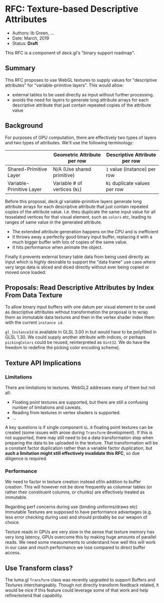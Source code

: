 # RFC: Texture-based Descriptive Attributes

* Authors: Ib Green, ...
* Date: March, 2019
* Status: **Draft**

This RFC is a component of deck.gl's "binary support roadmap".

## Summary

This RFC proposes to use WebGL textures to supply values for "descriptive attributes" for "variable-primitive layers". This would allow:
* external tables to be used directly as input without further processing.
* avoids the need for layers to generate long attribute arrays for each descriptive attribute that just contain repeated copies of the attribute value


## Background

For purposes of GPU computation, there are effectively two types of layers and two types of attributes. We'll use the following terminology:

|                          | Geometric Attribute per row   | Descriptive Attribute per row |
| ---                      | ---                           | ---                           |
| Shared-Primitive Layer   | N/A (Use shared primitive)    | `1` value (instance) per row  |
| Variable-Primitive Layer | Variable # of vertices (`Ni`) | `Ni` duplicate values per row  |

Before this proposal, deck.gl variable-primitive layers generate long attribute arrays for each descriptive attribute that just contain repeated copies of the attribute value.
I.e. theu duplicate the same input value for all tesselated vertices for that visual element, such as `colors` etc, leading to ranges of same value in the generated attribute.

* The extended attribute generation happens on the CPU and is inefficient
* It throws away a perfectly good binary input buffer, replacing it with a much bigger buffer with lots of copies of the same value.
* It hits performance when animate the object.

Finally it prevents external binary table data from being used directly as input which is highly desirable to support the "data frame" use case where very large data is sliced and diced directly without ever being copied or moved once loaded.


## Proposals: Read Descriptive Attributes by Index From Data Texture

To allow binary input buffers with one datum per visual element to be used as descriptive attributes without transformation the proposal is to wrap them as immutable data textures and then in the vertex shader index them with the current `instance id`. 

`gl_InstanceId` is available in GLSL 3.00 in but would have to be polyfilled in GLSL 1.30. We could supply another attribute with indices, or perhaps `pickingColors` could be reused, reinterpreted as `Uint32`. We do have the freedom to redefine the picking color encoding scheme).


## Texture API Implications

### Limitations

There are limitations to textures. WebGL2 addresses many of them but not all:
* Floating point textures are supported, but there are still a confusing number of limitations and caveats.
* Reading from textures in vertex shaders is supported.
* ...

A key questions is if single component `GL.R` floating point textures can be created (some issues with arose during `Transform` development). If this is not supported, there may still need to be a data transformation step when preparing the data to be uploaded in the texture. That transformation will be a constant factor duplication rather than a variable factor duplication, but **such a limitation might still effectively invalidate this RFC**, so due diligence is required.


### Performance

We need to factor in texture creation instead of/in addition to buffer creation. This will however not be done frequently as columnar tables (or rather their constituent columns, or chunks) are effectively treated as immutable.

Regarding perf concerns during use (binding uniforms/draws etc) Immutable Textures are supposed to have performance advantages (e.g. less error checking during use) and should probably be our weapon of choice.

Texture reads in GPUs are very slow in the sense that texture memory has very long latency, GPUs overcome this by making huge amounts of parallel reads. We need some measurements to understand how well this will work in our case and much performance we lose compared to direct buffer access.


## Use Transform class?

The luma.gl `Transform` class was recently upgraded to support Buffers and Textures interchangeably. Though not directly transform feedback related, it would be nice if this feature could leverage some of that work and help refine/extend that capability.
